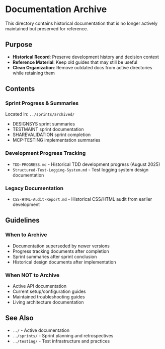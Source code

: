 # Documentation Archive

This directory contains historical documentation that is no longer actively maintained but preserved for reference.

## Purpose

- **Historical Record**: Preserve development history and decision context
- **Reference Material**: Keep old guides that may still be useful
- **Clean Organization**: Remove outdated docs from active directories while retaining them

## Contents

### Sprint Progress & Summaries
Located in: `../sprints/archived/`
- DESIGNSYS sprint summaries
- TESTMAINT sprint documentation
- SHAREVALIDATION sprint completion
- MCP-TESTING implementation summaries

### Development Progress Tracking
- `TDD-PROGRESS.md` - Historical TDD development progress (August 2025)
- `Structured-Test-Logging-System.md` - Test logging system design documentation

### Legacy Documentation
- `CSS-HTML-Audit-Report.md` - Historical CSS/HTML audit from earlier development

## Guidelines

### When to Archive
- Documentation superseded by newer versions
- Progress tracking documents after completion
- Sprint summaries after sprint conclusion
- Historical design documents after implementation

### When NOT to Archive
- Active API documentation
- Current setup/configuration guides
- Maintained troubleshooting guides
- Living architecture documentation

## See Also
- `../` - Active documentation
- `../sprints/` - Sprint planning and retrospectives
- `../testing/` - Test infrastructure and practices
